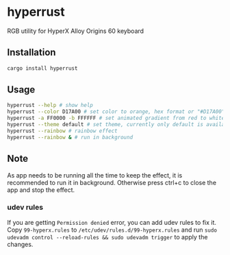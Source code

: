 # hyperrust

RGB utility for HyperX Alloy Origins 60 keyboard

## Installation

```bash
cargo install hyperrust
```

## Usage

```bash
hyperrust --help # show help
hyperrust --color D17A00 # set color to orange, hex format or "#D17A00"
hyperrust -a FF0000 -b FFFFFF # set animated gradient from red to white
hyperrust --theme default # set theme, currently only default is available
hyperrust --rainbow # rainbow effect
hyperrust --rainbow & # run in background
```
## Note
As app needs to be running all the time to keep the effect, it is recommended to run it in background. Otherwise press ctrl+c to close the app and stop the effect.

### udev rules
If you are getting `Permission denied` error, you can add udev rules to fix it. Copy `99-hyperx.rules` to `/etc/udev/rules.d/99-hyperx.rules` and run `sudo udevadm control --reload-rules && sudo udevadm trigger` to apply the changes.
```
